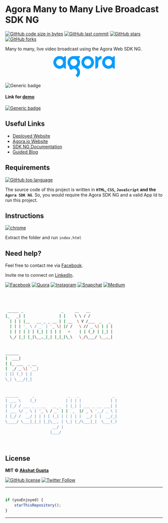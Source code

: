 # Agora Many to Many Live Broadcast SDK NG

[![GitHub code size in bytes](https://img.shields.io/github/languages/code-size/akshatvg/Agora-Many-to-Many-Live-Broadcast-NG-SDK?logo=github&style=social)](https://github.com/akshatvg/) [![GitHub last commit](https://img.shields.io/github/last-commit/akshatvg/Agora-Many-to-Many-Live-Broadcast-NG-SDK?style=social&logo=git)](https://github.com/akshatvg/) [![GitHub stars](https://img.shields.io/github/stars/akshatvg/Agora-Many-to-Many-Live-Broadcast-NG-SDK?style=social)](https://github.com/akshatvg/Agora-Many-to-Many-Live-Broadcast-NG-SDK/stargazers) [![GitHub forks](https://img.shields.io/github/forks/akshatvg/Agora-Many-to-Many-Live-Broadcast-NG-SDK?style=social&logo=git)](https://github.com/akshatvg/Agora-Many-to-Many-Live-Broadcast-NG-SDK/network)

Many to many, live video broadcast using the Agora Web SDK NG.

<p align="center">
<a href="https://m2m-live.akshatvg.com">
<img src="assets/img/logo.png" width="200px" alt="Agora Logo"/>
</a>
</p>

![Generic badge](https://img.shields.io/badge/Live-Broadcast-orange) 

#### Link for [demo](https://m2m-live.akshatvg.com) 
[![Generic badge](https://img.shields.io/badge/view-demo-orange)](https://m2m-live.akshatvg.com)

## Useful Links

- [Deployed Website](https://m2m-live.akshatvg.com)
- [Agora.io Website](https://www.agora.io/)
- [SDK NG Documentation](https://agoraio-community.github.io/AgoraWebSDK-NG/api/en/index.html)
- [Guided Blog](https://akshatvg.medium.com/agora-many-to-many-live-broadcast-sdk-ng-d0d7ec7a4735?source=friends_link&sk=b52dfeef3d7e28b76fdcfbdde3f1ac12)

## Requirements

[![GitHub top language](https://img.shields.io/github/languages/top/akshatvg/Agora-RTM-Web?logo=html&style=social)](https://github.com/akshatvg/)

The source code of this project is written in **`HTML`, `CSS`, `JavaScript` and the `Agora SDK NG`**. So, you would require the Agora SDK NG and a valid App Id to run this project.

## Instructions

[![chrome](https://img.shields.io/badge/Open-index.html-lightgrey.svg?logo=google-chrome&style=popout&logoColor=red)](https://m2m-live.akshatvg.com)

Extract the folder and run `index.html`


## Need help?


Feel free to contact me via [Facebook](https://www.facebook.com/akshatvg).

Invite me to connect on [LinkedIn](https://www.linkedin.com/in/akshatvg/).

[![Facebook](https://img.shields.io/badge/Facebook-add-blue.svg?logo=facebook&logoColor=white)](https://www.facebook.com/akshatvg) [![Quora](https://img.shields.io/badge/Quora-ask-red.svg?logo=quora)](https://www.quora.com/profile/Akshat-Gupta-279) [![Instagram](https://img.shields.io/badge/Instagram-follow-purple.svg?logo=instagram&logoColor=white)](https://www.instagram.com/akshatvg/) [![Snapchat](https://img.shields.io/badge/Snapchat-add-yellow.svg?logo=snapchat&logoColor=white)](https://www.snapchat.com/add/akshatvg) [![Medium](https://img.shields.io/badge/Medium-follow-black.svg?logo=medium&logoColor=white)](https://medium.com/@akshatvg)


```bash



 _____ _                 _     __   __            
|_   _| |               | |    \ \ / /            
  | | | |__   __ _ _ __ | | __  \ V /___  _   _   
  | | | '_ \ / _` | '_ \| |/ /   \ // _ \| | | |  
  | | | | | | (_| | | | |   <    | | (_) | |_| |  
  \_/ |_| |_|\__,_|_| |_|_|\_\   \_/\___/ \__,_|  
                                                  
                                                  
______                                            
|  ___|                                           
| |_ ___  _ __                                    
|  _/ _ \| '__|                                   
| || (_) | |                                      
\_| \___/|_|                                      
                                                  
                                                  
______      _               _   _               _ 
| ___ \    (_)             | | | |             | |
| |_/ / ___ _ _ __   __ _  | |_| | ___ _ __ ___| |
| ___ \/ _ \ | '_ \ / _` | |  _  |/ _ \ '__/ _ \ |
| |_/ /  __/ | | | | (_| | | | | |  __/ | |  __/_|
\____/ \___|_|_| |_|\__, | \_| |_/\___|_|  \___(_)
                     __/ |                        
                    |___/                         

 


```

## License

**MIT &copy; [Akshat Gupta](https://github.com/akshatvg/Agora-Many-to-Many-Live-Broadcast-NG-SDK/blob/master/LICENSE)**

[![GitHub license](https://img.shields.io/github/license/akshatvg/Agora-Many-to-Many-Live-Broadcast-NG-SDK?style=social&logo=github)](https://github.com/akshatvg/Agora-Many-to-Many-Live-Broadcast-NG-SDK/blob/master/LICENSE) [![Twitter Follow](https://img.shields.io/twitter/follow/akshatvg?style=social)](https://twitter.com/akshatvg)

---------

```javascript

if (youEnjoyed) {
    starThisRepository();
}

```

-----------

